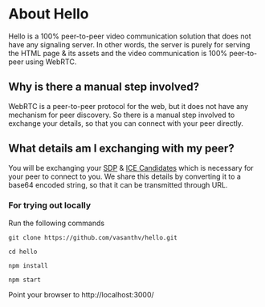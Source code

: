 # About Hello
Hello is a 100% peer-to-peer video communication solution that does not have any signaling server. In other words, the server is purely for serving the HTML page & its assets and the video communication is 100% peer-to-peer using WebRTC.

## Why is there a manual step involved?
WebRTC is a peer-to-peer protocol for the web, but it does not have any mechanism for peer discovery. So there is a manual step involved to exchange your details, so that you can connect with your peer directly.

## What details am I exchanging with my peer?
You will be exchanging your [SDP](https://developer.mozilla.org/en-US/docs/Web/API/RTCIceCandidate) & [ICE Candidates](https://developer.mozilla.org/en-US/docs/Web/API/RTCIceCandidate) which is necessary for your peer to connect to you. We share this details by converting it to a base64 encoded string, so that it can be transmitted through URL.

### For trying out locally
Run the following commands
```
git clone https://github.com/vasanthv/hello.git

cd hello

npm install

npm start
```

Point your browser to http://localhost:3000/